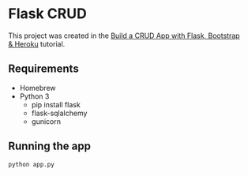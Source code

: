 # Flask CRUD

This project was created in the [Build a CRUD App with Flask, Bootstrap & Heroku](https://medium.com/technest/build-a-crud-app-with-flask-bootstrap-heroku-60dfa3a788e8) tutorial.

## Requirements

- Homebrew
- Python 3
    - pip install flask
    - flask-sqlalchemy
    - gunicorn

## Running the app

```
python app.py
```
